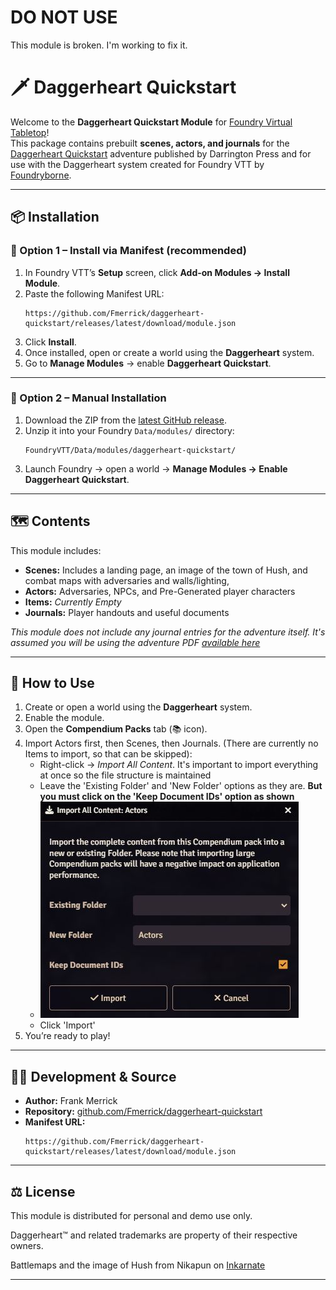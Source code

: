 # DO NOT USE
This module is broken. I'm working to fix it.

# 🗡️ Daggerheart Quickstart

Welcome to the **Daggerheart Quickstart Module** for [Foundry Virtual Tabletop](https://foundryvtt.com/)!  
This package contains prebuilt **scenes, actors, and journals** for the [Daggerheart Quickstart](https://www.daggerheart.com/wp-content/uploads/2025/05/Quickstart-Adventure-5-20-2025.pdf) adventure published by Darrington Press and for use with the Daggerheart system created for Foundry VTT by [Foundryborne](https://foundryborne.online/).

---

## 📦 Installation

### 🧭 Option 1 – Install via Manifest (recommended)
1. In Foundry VTT’s **Setup** screen, click **Add-on Modules → Install Module**.  
2. Paste the following Manifest URL:
   ```
   https://github.com/Fmerrick/daggerheart-quickstart/releases/latest/download/module.json
   ```
3. Click **Install**.
4. Once installed, open or create a world using the **Daggerheart** system.  
5. Go to **Manage Modules** → enable **Daggerheart Quickstart**.

---

### 🧰 Option 2 – Manual Installation
1. Download the ZIP from the [latest GitHub release](https://github.com/Fmerrick/daggerheart-quickstart/releases).  
2. Unzip it into your Foundry `Data/modules/` directory:
   ```
   FoundryVTT/Data/modules/daggerheart-quickstart/
   ```
3. Launch Foundry → open a world → **Manage Modules → Enable Daggerheart Quickstart**.

---

## 🗺️ Contents

This module includes:
- **Scenes:** Includes a landing page, an image of the town of Hush, and combat maps with adversaries and walls/lighting,   
- **Actors:** Adversaries, NPCs, and Pre-Generated player characters
- **Items:** *Currently Empty*
- **Journals:** Player handouts and useful documents

*This module does not include any journal entries for the adventure itself. It's assumed you will be using the adventure PDF [available here](https://www.daggerheart.com/wp-content/uploads/2025/05/Quickstart-Adventure-5-20-2025.pdf)*


---

## 🧩 How to Use

1. Create or open a world using the **Daggerheart** system.  
2. Enable the module.  
3. Open the **Compendium Packs** tab (📚 icon).  
4. Import Actors first, then Scenes, then Journals. (There are currently no Items to import, so that can be skipped): 
      - Right-click → *Import All Content*. It's important to import everything at once so the file structure is maintained
      - Leave the 'Existing Folder' and 'New Folder' options as they are. **But you must click on the 'Keep Document IDs' option as shown**
      - ![Import Options](https://github.com/Fmerrick/daggerheart-quickstart/blob/main/Import.JPG?raw=true)
      - Click 'Import'
5. You’re ready to play!

---

## 🧑‍💻 Development & Source

- **Author:** Frank Merrick  
- **Repository:** [github.com/Fmerrick/daggerheart-quickstart](https://github.com/Fmerrick/daggerheart-quickstart)  
- **Manifest URL:**  
  ```
  https://github.com/Fmerrick/daggerheart-quickstart/releases/latest/download/module.json
  ```

---

## ⚖️ License

This module is distributed for personal and demo use only.  

Daggerheart™ and related trademarks are property of their respective owners.

Battlemaps and the image of Hush from Nikapun on [Inkarnate](https://inkarnate.com/profile/k8mLnA-nikapun)


---
